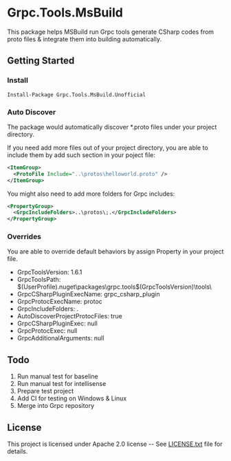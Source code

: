 # Grpc.Tools.MsBuild #

This package helps MSBuild run Grpc tools generate CSharp codes from proto files &
integrate them into building automatically.

## Getting Started ##

### Install ###

```
Install-Package Grpc.Tools.MsBuild.Unofficial
```

### Auto Discover ###

The package would automatically discover *.proto files under your project directory.

If you need add more files out of your project directory, you are able to include them by add such section in your poject file:

```xml
<ItemGroup>
  <ProtoFile Include="..\protos\helloworld.proto" />
</ItemGroup>
```

You might also need to add more folders for Grpc includes:

```xml
<PropertyGroup>
  <GrpcIncludeFolders>..\protos\;.</GrpcIncludeFolders>
</PropertyGroup>
```

### Overrides ###

You are able to override default behaviors by assign Property in your project file.

* GrpcToolsVersion: 1.6.1
* GrpcToolsPath: $(UserProfile)\.nuget\packages\grpc.tools\$(GrpcToolsVersion)\tools\
* GrpcCSharpPluginExecName: grpc_csharp_plugin
* GrpcProtocExecName: protoc
* GrpcIncludeFolders: .
* AutoDiscoverProjectProtocFiles: true
* GrpcCSharpPluginExec: null
* GrpcProtocExec: null
* GrpcAdditionalArguments: null

## Todo ##

1. Run manual test for baseline
1. Run manual test for intellisense
1. Prepare test project
1. Add CI for testing on Windows & Linux
1. Merge into Grpc repository

## License ##

This project is licensed under Apache 2.0 license -- See [LICENSE.txt](LICENSE.txt) file for details.

